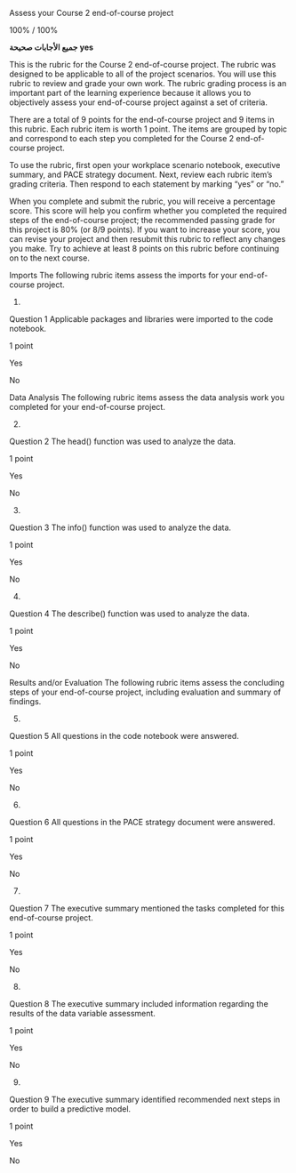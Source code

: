 Assess your Course 2 end-of-course project



100% / 100% 


**جميع الأجابات صحيحة** 
**yes**





This is the rubric for the Course 2 end-of-course project. The rubric was designed to be applicable to all of the project scenarios. You will use this rubric to review and grade your own work. The rubric grading process is an important part of the learning experience because it allows you to objectively assess your end-of-course project against a set of criteria.

There are a total of 9 points for the end-of-course project and 9 items in this rubric. Each rubric item is worth 1 point. The items are grouped by topic and correspond to each step you completed for the Course 2 end-of-course project. 

To use the rubric, first open your workplace scenario notebook, executive summary, and PACE strategy document. Next, review each rubric item’s grading criteria. Then respond to each statement by marking “yes” or “no.” 

When you complete and submit the rubric, you will receive a percentage score. This score will help you confirm whether you completed the required steps of the end-of-course project; the recommended passing grade for this project is 80% (or 8/9 points). If you want to increase your score, you can revise your project and then resubmit this rubric to reflect any changes you make. Try to achieve at least 8 points on this rubric before continuing on to the next course.

Imports
The following rubric items assess the imports for your end-of-course project.

1.
Question 1
Applicable packages and libraries were imported to the code notebook.

1 point

Yes


No

Data Analysis
The following rubric items assess the data analysis work you completed for your end-of-course project.

2.
Question 2
The head() function was used to analyze the data.

1 point

Yes


No

3.
Question 3
The info() function was used to analyze the data.

1 point

Yes


No

4.
Question 4
The describe() function was used to analyze the data.

1 point

Yes


No

Results and/or Evaluation
The following rubric items assess the concluding steps of your end-of-course project, including evaluation and summary of findings.

5.
Question 5
All questions in the code notebook were answered. 

1 point

Yes


No

6.
Question 6
All questions in the PACE strategy document were answered. 

1 point

Yes


No

7.
Question 7
The executive summary mentioned the tasks completed for this end-of-course project.

1 point

Yes


No

8.
Question 8
The executive summary included information regarding the results of the data variable assessment.

1 point

Yes


No

9.
Question 9
The executive summary identified recommended next steps in order to build a predictive model.

1 point

Yes


No









